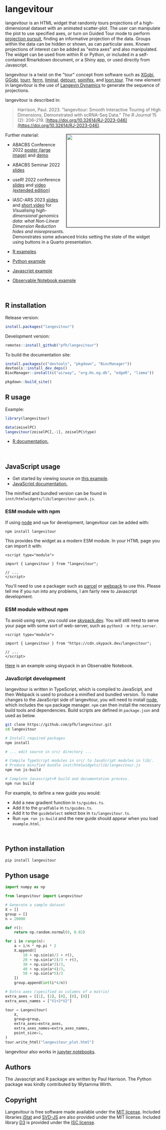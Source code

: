 # langevitour

langevitour is an HTML widget that randomly tours projections of a high-dimensional dataset with an animated scatter-plot. The user can manipulate the plot to use specified axes, or turn on Guided Tour mode to perform [projection pursuit](https://en.wikipedia.org/wiki/Projection_pursuit), finding an informative projection of the data. Groups within the data can be hidden or shown, as can particular axes. Known projections of interest can be added as "extra axes" and also manipulated. The widget can be used from within R or Python, or included in a self-contained Rmarkdown document, or a Shiny app, or used directly from Javascript.

langevitour is a twist on the "tour" concept from software such as [XGobi](https://lib.stat.cmu.edu/general/XGobi/), [GGobi](http://ggobi.org/), [tourr](http://ggobi.github.io/tourr/), [ferrn](https://huizezhang-sherry.github.io/ferrn/), [liminal](https://sa-lee.github.io/liminal/), [detourr](https://casperhart.github.io/detourr/index.html), [spinifex](https://nspyrison.github.io/spinifex/), and [loon.tour](https://great-northern-diver.github.io/loon.tourr/). The new element in langevitour is the use of [Langevin Dynamics](https://en.wikipedia.org/wiki/Langevin_dynamics) to generate the sequence of projections.

langevitour is described in:

> Harrison, Paul. 2023. "langevitour: Smooth Interactive Touring of High Dimensions, Demonstrated with scRNA-Seq Data." *The R Journal* 15 (2): 206–219. [https://doi.org/10.32614/RJ-2023-046](https://doi.org/10.32614/RJ-2023-046).

<a href="https://logarithmic.net/langevitour/2022-abacbs/" style="display: block; margin: 5px; border: 1px solid #000; float: right">
<img src="https://logarithmic.net/langevitour/2022-abacbs/abacbs-langevitour-poster-2022-small.png" width=300>
</a>

Further material:

* ABACBS Conference 2022 [poster (large image)](https://logarithmic.net/langevitour/2022-abacbs/abacbs-langevitour-poster-2022.png) and [demo](https://logarithmic.net/langevitour/2022-abacbs/)

* ABACBS Seminar 2022 [slides](https://logarithmic.net/langevitour/2022-09-abacbs/)

* useR! 2022 conference [slides](https://logarithmic.net/langevitour/2022-useR/) and [video (extended edition)](https://www.youtube.com/watch?v=vKv9P13UACw)

* IASC-ARS 2023 [slides](https://logarithmic.net/langevitour/2023-iasc-ars/) and [short video](https://www.youtube.com/watch?v=gwqU9OoFwjQ) for *Visualising high-dimensional genomics data: what Non-Linear Dimension Reduction hides and misrepresents.* Demonstrates some advanced tricks setting the state of the widget using buttons in a Quarto presentation.

* [R examples](https://logarithmic.net/langevitour/articles/examples.html)

* [Python example](https://colab.research.google.com/github/pfh/langevitour/blob/main/py/examples/langevitour.ipynb)

* [Javascript example](https://pfh.github.io/langevitour/example.html)

* [Observable Notebook example](https://observablehq.com/d/56b34c363af4dbca)

<br>

## R installation

Release version:

```r
install.packages("langevitour")
```

Development version:

```r
remotes::install_github("pfh/langevitour")
```

To build the documentation site:

```r
install.packages(c("devtools", "pkgdown", "BiocManager"))
devtools::install_dev_deps()
BiocManager::install(c("airway", "org.Hs.eg.db", "edgeR", "limma"))

pkgdown::build_site()
```

## R usage

Example:

```r
library(langevitour)

data(zeiselPC)
langevitour(zeiselPC[,-1], zeiselPC$type)
```

* [R documentation.](https://logarithmic.net/langevitour/reference/)

<br>

## JavaScript usage

* Get started by viewing source on [this example](https://pfh.github.io/langevitour/example.html).
* [JavaScript documentation.](https://logarithmic.net/langevitour/jsdoc/)

The minified and bundled version can be found in `inst/htmlwidgets/lib/langevitour-pack.js`.

### ESM module with npm

If using [node](https://nodejs.org/) and `npm` for development, langevitour can be added with:

```bash
npm install langevitour
```

This provides the widget as a modern ESM module. In your HTML page you can import it with:

```
<script type="module">

import { Langevitour } from "langevitour";

// ...
</script>
```

You'll need to use a packager such as [parcel](https://parceljs.org/) or [webpack](https://webpack.js.org/) to use this. Please tell me if you run into any problems, I am fairly new to Javascript development. 

### ESM module without npm

To avoid using npm, you could use [skypack.dev](https://www.skypack.dev/). You will still need to serve your page with some sort of web-server, such as `python3 -m http.server`.

```
<script type="module">

import { Langevitour } from "https://cdn.skypack.dev/langevitour";

// ...
</script>
```

[Here](https://observablehq.com/d/56b34c363af4dbca) is an example using skypack in an Observable Notebook.

### JavaScript development

langevitour is written in TypeScript, which is compiled to JavaScipt, and then Webpack is used to produce a minified and bundled version. To make changes to the JavaScript side of langevitour, you will need to install [node](https://nodejs.org/), which includes the `npm` package manager. `npm` can then install the necessary build tools and dependencies. Build scripts are defined in `package.json` and used as below.

```bash
git clone https://github.com/pfh/langevitour.git
cd langevitour

# Install required packages
npm install

# ... edit source in src/ directory ...

# Compile TypeScript modules in src/ to JavaScript modules in lib/.
# Produce minified bundle inst/htmlwidgets/lib/langevitour.js
npm run js-build

# Complete Javascript+R build and documentation process.
npm run build
```

For example, to define a new guide you would:

* Add a new gradient function in `ts/guides.ts`. 
* Add it to the `gradTable` in `ts/guides.ts`.
* Add it to the `guideSelect` select box in `ts/langevitour.ts`.
* Run `npm run js-build` and the new guide should appear when you load `example.html`.

<br>

## Python installation

```bash
pip install langevitour
```

## Python usage 

```python
import numpy as np

from langevitour import Langevitour

# Generate a sample dataset
X = []
group = []
n = 20000

def r():
    return np.random.normal(0, 0.02)

for i in range(n):
    a = i/n * np.pi * 2
    X.append([
        10 + np.sin(a)/3 + r(),
        20 + np.sin(a*2)/3 + r(),
        30 + np.sin(a*3)/3,
        40 + np.sin(a*4)/3,
        50 + np.sin(a*5)/3
    ])
    group.append(int(i*4/n))

# Extra axes (specified as columns of a matrix)
extra_axes = [[1], [2], [0], [0], [0]]
extra_axes_names = ["V1+2*V2"]

tour = Langevitour(
    X,
    group=group,
    extra_axes=extra_axes,
    extra_axes_names=extra_axes_names,
    point_size=1,
)
tour.write_html("langevitour_plot.html")
```

langevitour also works in [jupyter notebooks](https://colab.research.google.com/github/pfh/langevitour/blob/main/py/examples/langevitour.ipynb).

## Authors

The Javascript and R package are written by Paul Harrison. The Python package was kindly contributed by Wytamma Wirth.

## Copyright

Langevitour is free software made available under the [MIT license](https://github.com/pfh/langevitour/blob/main/LICENSE.md). Included libraries [jStat](https://github.com/jstat/jstat) and [SVD-JS](https://github.com/danilosalvati/svd-js) are also provided under the MIT license. Included library [D3](https://github.com/d3/d3) is provided under the [ISC license](https://github.com/d3/d3/blob/main/LICENSE).